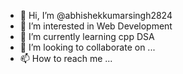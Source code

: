 - 👋 Hi, I’m @abhishekkumarsingh2824
- 👀 I’m interested in Web Development
- 🌱 I’m currently learning cpp DSA
- 💞️ I’m looking to collaborate on ...
- 📫 How to reach me ...

<!---
abhishekkumarsingh2824/abhishekkumarsingh2824 is a ✨ special ✨ repository because its `README.md` (this file) appears on your GitHub profile.
You can click the Preview link to take a look at your changes.
--->
